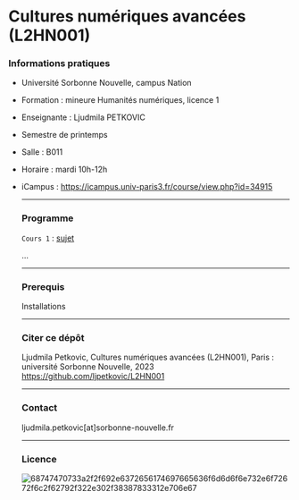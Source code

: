 # Cultures numériques avancées (L2HN001)

### Informations pratiques

* Université Sorbonne Nouvelle, campus Nation

* Formation : mineure Humanités numériques, licence 1

* Enseignante : Ljudmila PETKOVIC 

* Semestre de printemps

* Salle : B011

* Horaire : mardi 10h-12h

* iCampus : https://icampus.univ-paris3.fr/course/view.php?id=34915

  ---

  ### Programme

  `Cours 1` : [sujet](sujet)

  ...

  ---

  ### Prerequis

  Installations

  ---

  ### Citer ce dépôt

  Ljudmila Petkovic, Cultures numériques avancées (L2HN001), Paris : université Sorbonne Nouvelle, 2023 https://github.com/ljpetkovic/L2HN001

  ---

  ### Contact

  ljudmila.petkovic[at]sorbonne-nouvelle.fr

  ---

  ### Licence

  ![68747470733a2f2f692e6372656174697665636f6d6d6f6e732e6f72672f6c2f62792f322e302f38387833312e706e67](https://user-images.githubusercontent.com/56683417/115237678-2150d080-a11d-11eb-903e-5a26587e12e1.png)

  
